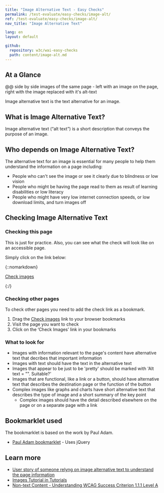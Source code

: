 ```yaml
---
title: "Image Alternative Text - Easy Checks"
permalink: /test-evaluate/easy-checks/image-alt/
ref: /test-evaluate/easy-checks/image-alt/
nav_title: "Image Alternative Text"

lang: en
layout: default

github:
  repository: w3c/wai-easy-checks
  path: content/image-alt.md
---
```


## At a Glance

@@ side by side images of the same page - left with an image on the page, right with the image replaced with it's alt-text

Image alternative text is the text alternative for an image.

## What is Image Alternative Text?

Image alternative text (“alt text”) is a short description that conveys the purpose of an image. 

## Who depends on Image Alternative Text?

The alternative text for an image is essential for many people to help them understand the information on a page including:
* People who can't see the image or see it clearly due to blindness or low vision
* People who might be having the page read to them as result of learning disabilities or low literacy
* People who might have very low internet connection speeds, or low download limits, and turn images off

## Checking Image Alternative Text

### Checking this page

This is just for practice. Also, you can see what the check will look like on an accessible page.

Simply click on the link below:

{::nomarkdown}
<p>
  <a class="button active" href="javascript:void%20function(){for(const%20a%20of%20document.querySelectorAll(%22span%22))a.matches(%22.altSpan,%20.inputSpan%22)%26%26a.remove();(el=document.querySelector(%22%23img-check-styles%22))%26%26el.remove(),document.querySelector(%22body%22).insertAdjacentHTML(%22afterbegin%22,%22%3Cstyle%20id='img-check-styles'%3E.altSpan,.inputSpan,%23failure,%23success%20{color:black;font-weight:bold;font-size:small;font-family:Noto%20Sans,Trebuchet%20MS,Helvetica%20Neue,Arial,sans-serif;background-color:%23eed009;margin:0%202px;padding:2px;speak:literal-punctuation}%23success{position:absolute;width:0;height:0;clip:rect(0,0,0,0);}%23wai-info-box{border:solid%201px%20%23ddd;background-color:%23fff;box-shadow:0%204px%208px%200%20rgba(0,0,0,0.2),0%206px%2020px%200%20rgba(0,0,0,0.19);}%23wai-info-box%20header{font-weight:700;background-color:%23f2f2f2;color:%23005a6a;padding:8px%2016px;}%23wai-info-box%20header%20a{float:right;text-decoration:none}%23wai-info-box%20div{padding:8px%2016px;}.wai-more-info{position:fixed;z-index:1000;bottom:5em;right:5em}%3C/style%3E%22),document.querySelectorAll(%22img,%20[role=img]%22).forEach(function(a){var%20b=%22%22;if(a.hasAttribute(%22role%22)%26%26(b+=%22Role=\%22%22+a.getAttribute(%22role%22)+%22\%22%3Cbr%3E%22),a.hasAttribute(%22aria-label%22)%26%26(b+=%22\u2753aria-label=\%22%22+a.getAttribute(%22aria-label%22)+%22\%22%3Cbr%3E%22),a.hasAttribute(%22aria-describedby%22)){b+=%22Described%20by%20ID(s)=%22;var%20c=a.getAttribute(%22aria-describedby%22),d=c.split(%22%20%22);for(i=0;i%3Cd.length;i++){var%20e=document.querySelector(%22[id=\%22%22+d[i]+%22\%22]%22);b+=%22%3Ca%20href=\%22%23%22+d[i]+%22\%22%3E%22+d[i]+%22%3C/a%3E%22,i%3Cd.length-1%26%26(b+=%22,%20%22),e%26%26(e.style.setProperty(%22outline%22,%22orange%202px%20dashed%22),e.insertAdjacentHTML(%22afterbegin%22,%22%3Cspan%20class=\%22inputSpan\%22%3Eid=\%22%22+d[i]+%22\%22%3C/span%3E%22))}}if(a.hasAttribute(%22aria-labelledby%22)){b+=%22Labelled%20by%20ID(s)=%22;var%20f=a.getAttribute(%22aria-labelledby%22),g=f.split(%22%20%22);for(i=0;i%3Cg.length;i++){var%20h=document.querySelector(%22[id=\%22%22+g[i]+%22\%22]%22);b+=%22%3Ca%20href=\%22%23%22+g[i]+%22\%22%3E%22+g[i]+%22%3C/a%3E%22,i%3Cg.length-1%26%26(b+=%22,%20%22),h%26%26(h.style.setProperty(%22outline%22,%22orange%202px%20dashed%22),h.insertAdjacentHTML(%22afterbegin%22,%22%3Cspan%20class=\%22inputSpan\%22%3Eid=\%22%22+g[i]+%22\%22%3C/span%3E%22))}}a.style.setProperty(%22outline%22,%22%2300818d%205px%20solid%22),a.style.setProperty(%22padding%22,%222px;%22),a.hasAttribute(%22alt%22)%3F(a.style.setProperty(%22outline%22,%22%2300818d%205px%20solid%22),a.style.setProperty(%22padding%22,%222px;%22),b+=%22A%22==a.parentNode.nodeName%3F%22%22==a.getAttribute(%22alt%22)%3F%22%3Cspan%20style=\%22border-bottom:2px%20solid%20%23003366;\%22%3E\u2753Empty%20link%20alt%20text.%20Ok%3F%3C/span%3E%22:%22%3Cspan%20style=\%22border-bottom:2px%20solid%20%23003366;\%22%3E\u2713%20Link%20alt%20text=\%22%22+a.getAttribute(%22alt%22)+%22\%22.%20Suitable%3F%3C/span%3E%22:%22\u2713%20Alt%20text=\%22%22+a.getAttribute(%22alt%22)+%22\%22.%20Suitable%3F%22):%22A%22==a.parentNode.nodeName%3F!a.hasAttribute(%22aria-label%22)%26%26!a.hasAttribute(%22aria-labelledby%22)%26%26!a.hasAttribute(%22aria-describedby%22)%26%26!a.hasAttribute(%22title%22)%26%26(b+=%22%3Cspan%20style=\%22border-bottom:2px%20solid%20%23003366;\%22%3E\u274C%20Link%20image%20missing%20alt%20text%3C/span%3E%22):!a.hasAttribute(%22aria-label%22)%26%26!a.hasAttribute(%22aria-labelledby%22)%26%26!a.hasAttribute(%22aria-describedby%22)%26%26!a.hasAttribute(%22title%22)%26%26(a.style.setProperty(%22outline%22,%22%23c0272d%205px%20solid%22),a.style.setProperty(%22padding%22,%222px;%22),b+=%22\u274C%20Image%20missing%20alt%20text%22),a.hasAttribute(%22title%22)%26%26(b+=%22\u2753Image%20has%20title=\%22%22+a.getAttribute(%22title%22)+%22\%22%22),a.hasAttribute(%22longdesc%22)%26%26(b+=%22\u2753Image%20linked%20to%20a%20long%20description=\%22%22+a.getAttribute(%22longdesc%22)+%22\%22%22),b%26%26a.insertAdjacentHTML(%22afterend%22,%22%3Cspan%20class=\%22altSpan\%22%3E%22+b+%22%3C/span%3E%22)}),document.querySelectorAll(%22img,%20[role=img]%22).length%3F(document.querySelector(%22body%22).insertAdjacentHTML(%22beforeend%22,%22%3Cdiv%20id=\%22success\%22%20role=\%22alert\%22%3ESuccess!%20Images%20Found%20on%20Page:%20%22+document.title+%22%3C/div%3E%22),setTimeout(function(){document.querySelector(%22%23success%22).remove()},3e3)):(document.querySelector(%22body%22).insertAdjacentHTML(%22afterbegin%22,%22%3Cstrong%20id=\%22failure\%22%20role=\%22alert\%22%3ENo%20Images%20Found%20on%20Page:%20%22+document.title+%22%3C/strong%3E%22),setTimeout(function(){document.querySelector(%22%23failure%22).remove()},6e3)),document.querySelector(%22body%22).insertAdjacentHTML(%22beforeend%22,%22%3Caside%20id=\%22wai-info-box\%22%20class=\%22wai-more-info\%22%3E%3Cheader%3EFind%20out%20more%3C/header%3E%3Cdiv%3E%3Ca%20href=\%22https://w3.org/wai/easy-checks/image-alt/\%22%3EChecking%20Image%20Alternative%20Text%3C/a%3E%3C/div%3E%3C/aside%3E%22)}();">Check images</a>
</p>
{:/}

### Checking other pages

To check other pages you need to add the check link as a bookmark.

1. Drag the <a class="button active" href="javascript:void%20function(){for(const%20a%20of%20document.querySelectorAll(%22span%22))a.matches(%22.altSpan,%20.inputSpan%22)%26%26a.remove();(el=document.querySelector(%22%23img-check-styles%22))%26%26el.remove(),document.querySelector(%22body%22).insertAdjacentHTML(%22afterbegin%22,%22%3Cstyle%20id='img-check-styles'%3E.altSpan,.inputSpan,%23failure,%23success%20{color:black;font-weight:bold;font-size:small;font-family:Noto%20Sans,Trebuchet%20MS,Helvetica%20Neue,Arial,sans-serif;background-color:%23eed009;margin:0%202px;padding:2px;speak:literal-punctuation}%23success{position:absolute;width:0;height:0;clip:rect(0,0,0,0);}%23wai-info-box{border:solid%201px%20%23ddd;background-color:%23fff;box-shadow:0%204px%208px%200%20rgba(0,0,0,0.2),0%206px%2020px%200%20rgba(0,0,0,0.19);}%23wai-info-box%20header{font-weight:700;background-color:%23f2f2f2;color:%23005a6a;padding:8px%2016px;}%23wai-info-box%20header%20a{float:right;text-decoration:none}%23wai-info-box%20div{padding:8px%2016px;}.wai-more-info{position:fixed;z-index:1000;bottom:5em;right:5em}%3C/style%3E%22),document.querySelectorAll(%22img,%20[role=img]%22).forEach(function(a){var%20b=%22%22;if(a.hasAttribute(%22role%22)%26%26(b+=%22Role=\%22%22+a.getAttribute(%22role%22)+%22\%22%3Cbr%3E%22),a.hasAttribute(%22aria-label%22)%26%26(b+=%22\u2753aria-label=\%22%22+a.getAttribute(%22aria-label%22)+%22\%22%3Cbr%3E%22),a.hasAttribute(%22aria-describedby%22)){b+=%22Described%20by%20ID(s)=%22;var%20c=a.getAttribute(%22aria-describedby%22),d=c.split(%22%20%22);for(i=0;i%3Cd.length;i++){var%20e=document.querySelector(%22[id=\%22%22+d[i]+%22\%22]%22);b+=%22%3Ca%20href=\%22%23%22+d[i]+%22\%22%3E%22+d[i]+%22%3C/a%3E%22,i%3Cd.length-1%26%26(b+=%22,%20%22),e%26%26(e.style.setProperty(%22outline%22,%22orange%202px%20dashed%22),e.insertAdjacentHTML(%22afterbegin%22,%22%3Cspan%20class=\%22inputSpan\%22%3Eid=\%22%22+d[i]+%22\%22%3C/span%3E%22))}}if(a.hasAttribute(%22aria-labelledby%22)){b+=%22Labelled%20by%20ID(s)=%22;var%20f=a.getAttribute(%22aria-labelledby%22),g=f.split(%22%20%22);for(i=0;i%3Cg.length;i++){var%20h=document.querySelector(%22[id=\%22%22+g[i]+%22\%22]%22);b+=%22%3Ca%20href=\%22%23%22+g[i]+%22\%22%3E%22+g[i]+%22%3C/a%3E%22,i%3Cg.length-1%26%26(b+=%22,%20%22),h%26%26(h.style.setProperty(%22outline%22,%22orange%202px%20dashed%22),h.insertAdjacentHTML(%22afterbegin%22,%22%3Cspan%20class=\%22inputSpan\%22%3Eid=\%22%22+g[i]+%22\%22%3C/span%3E%22))}}a.style.setProperty(%22outline%22,%22%2300818d%205px%20solid%22),a.style.setProperty(%22padding%22,%222px;%22),a.hasAttribute(%22alt%22)%3F(a.style.setProperty(%22outline%22,%22%2300818d%205px%20solid%22),a.style.setProperty(%22padding%22,%222px;%22),b+=%22A%22==a.parentNode.nodeName%3F%22%22==a.getAttribute(%22alt%22)%3F%22%3Cspan%20style=\%22border-bottom:2px%20solid%20%23003366;\%22%3E\u2753Empty%20link%20alt%20text.%20Ok%3F%3C/span%3E%22:%22%3Cspan%20style=\%22border-bottom:2px%20solid%20%23003366;\%22%3E\u2713%20Link%20alt%20text=\%22%22+a.getAttribute(%22alt%22)+%22\%22.%20Suitable%3F%3C/span%3E%22:%22\u2713%20Alt%20text=\%22%22+a.getAttribute(%22alt%22)+%22\%22.%20Suitable%3F%22):%22A%22==a.parentNode.nodeName%3F!a.hasAttribute(%22aria-label%22)%26%26!a.hasAttribute(%22aria-labelledby%22)%26%26!a.hasAttribute(%22aria-describedby%22)%26%26!a.hasAttribute(%22title%22)%26%26(b+=%22%3Cspan%20style=\%22border-bottom:2px%20solid%20%23003366;\%22%3E\u274C%20Link%20image%20missing%20alt%20text%3C/span%3E%22):!a.hasAttribute(%22aria-label%22)%26%26!a.hasAttribute(%22aria-labelledby%22)%26%26!a.hasAttribute(%22aria-describedby%22)%26%26!a.hasAttribute(%22title%22)%26%26(a.style.setProperty(%22outline%22,%22%23c0272d%205px%20solid%22),a.style.setProperty(%22padding%22,%222px;%22),b+=%22\u274C%20Image%20missing%20alt%20text%22),a.hasAttribute(%22title%22)%26%26(b+=%22\u2753Image%20has%20title=\%22%22+a.getAttribute(%22title%22)+%22\%22%22),a.hasAttribute(%22longdesc%22)%26%26(b+=%22\u2753Image%20linked%20to%20a%20long%20description=\%22%22+a.getAttribute(%22longdesc%22)+%22\%22%22),b%26%26a.insertAdjacentHTML(%22afterend%22,%22%3Cspan%20class=\%22altSpan\%22%3E%22+b+%22%3C/span%3E%22)}),document.querySelectorAll(%22img,%20[role=img]%22).length%3F(document.querySelector(%22body%22).insertAdjacentHTML(%22beforeend%22,%22%3Cdiv%20id=\%22success\%22%20role=\%22alert\%22%3ESuccess!%20Images%20Found%20on%20Page:%20%22+document.title+%22%3C/div%3E%22),setTimeout(function(){document.querySelector(%22%23success%22).remove()},3e3)):(document.querySelector(%22body%22).insertAdjacentHTML(%22afterbegin%22,%22%3Cstrong%20id=\%22failure\%22%20role=\%22alert\%22%3ENo%20Images%20Found%20on%20Page:%20%22+document.title+%22%3C/strong%3E%22),setTimeout(function(){document.querySelector(%22%23failure%22).remove()},6e3)),document.querySelector(%22body%22).insertAdjacentHTML(%22beforeend%22,%22%3Caside%20id=\%22wai-info-box\%22%20class=\%22wai-more-info\%22%3E%3Cheader%3EFind%20out%20more%3C/header%3E%3Cdiv%3E%3Ca%20href=\%22https://w3.org/wai/easy-checks/image-alt/\%22%3EChecking%20Image%20Alternative%20Text%3C/a%3E%3C/div%3E%3C/aside%3E%22)}();">Check images</a> link to your browser bookmarks
2. Visit the page you want to check
3. Click on the ‘Check Images’ link in your bookmarks

### What to look for

* Images with information relevant to the page's content have alternative text that decribes that important information
* Images with text should have the text in the alternative text
* Images that appear to be just to be 'pretty' should be marked with 'Alt text = "". Suitable?'
* Images that are functional, like a link or a button, should have alternative text that describes the destination page or the function of the button
* Complex images like graphs and charts have short alternative text that describes the type of image and a short summary of the key point
  * Complex images should have the detail described elsewhere on the page or on a separate page with a link

## Bookmarklet used

The bookmarklet is based on the work by Paul Adam.

* [Paul Adam bookmarklet](https://pauljadam.com/bookmarklets/images.html) - Uses jQuery 

## Learn more

* [User story of someone relyng on image alternative text to understand the page information](https://www.w3.org/WAI/people-use-web/user-stories/#accountant)
* [Images Tutorial in Tutorials](https://www.w3.org/WAI/tutorials/images/)
* [Non-text Content - Understanding WCAG Success Criterion 1.1.1 Level A](https://www.w3.org/WAI/WCAG21/Understanding/non-text-content.html)